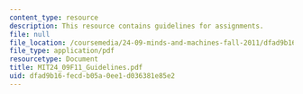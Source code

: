 ```yaml
---
content_type: resource
description: This resource contains guidelines for assignments.
file: null
file_location: /coursemedia/24-09-minds-and-machines-fall-2011/dfad9b16fecdb05a0ee1d036381e85e2_MIT24_09F11_Guidelines.pdf
file_type: application/pdf
resourcetype: Document
title: MIT24_09F11_Guidelines.pdf
uid: dfad9b16-fecd-b05a-0ee1-d036381e85e2
---
```

